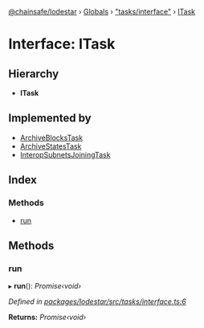 [@chainsafe/lodestar](../README.md) › [Globals](../globals.md) › ["tasks/interface"](../modules/_tasks_interface_.md) › [ITask](_tasks_interface_.itask.md)

# Interface: ITask

## Hierarchy

* **ITask**

## Implemented by

* [ArchiveBlocksTask](../classes/_tasks_tasks_archiveblocks_.archiveblockstask.md)
* [ArchiveStatesTask](../classes/_tasks_tasks_archivestates_.archivestatestask.md)
* [InteropSubnetsJoiningTask](../classes/_tasks_tasks_interopsubnetsjoiningtask_.interopsubnetsjoiningtask.md)

## Index

### Methods

* [run](_tasks_interface_.itask.md#run)

## Methods

###  run

▸ **run**(): *Promise‹void›*

*Defined in [packages/lodestar/src/tasks/interface.ts:6](https://github.com/ChainSafe/lodestar/blob/ee8ffa456/packages/lodestar/src/tasks/interface.ts#L6)*

**Returns:** *Promise‹void›*
